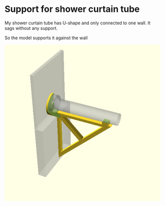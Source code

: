 Support for shower curtain tube
===============================

My shower curtain tube has U-shape and only connected to one wall. It sags
without any support.

So the model supports it against the wall

![Preview](docs/images/preview.png)


